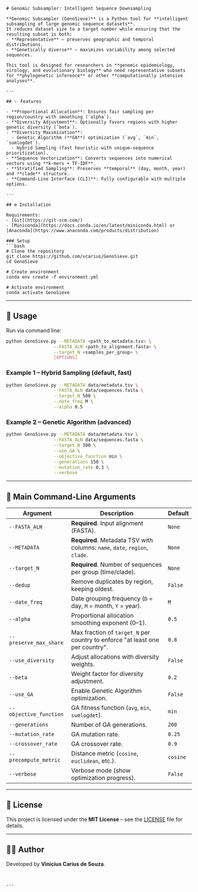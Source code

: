 ```
# Genomic Subsampler: Intelligent Sequence Downsampling

**Genomic Subsampler (GenoSieve)** is a Python tool for **intelligent subsampling of large genomic sequence datasets**.  
It reduces dataset size to a target number while ensuring that the resulting subset is both:  
- **Representative** – preserves geographic and temporal distributions.  
- **Genetically diverse** – maximizes variability among selected sequences.  

This tool is designed for researchers in **genomic epidemiology, virology, and evolutionary biology** who need representative subsets for **phylogenetic inference** or other **computationally intensive analyses**.

---

## ✨ Features

- **Proportional Allocation**: Ensures fair sampling per region/country with smoothing (`alpha`).  
- **Diversity Adjustment**: Optionally favors regions with higher genetic diversity (`beta`).  
- **Diversity Maximization**:  
  - Genetic Algorithm (**GA**) optimization (`avg`, `min`, `sumlogdet`).  
  - Hybrid Sampling (fast heuristic with unique-sequence prioritization).  
- **Sequence Vectorization**: Converts sequences into numerical vectors using **k-mers + TF-IDF**.  
- **Stratified Sampling**: Preserves **temporal** (day, month, year) and **clade** structure.  
- **Command-Line Interface (CLI)**: Fully configurable with multiple options.  

---

## ⚙️ Installation

Requirements:  
- [Git](https://git-scm.com/)  
- [Miniconda](https://docs.conda.io/en/latest/miniconda.html) or [Anaconda](https://www.anaconda.com/products/distribution)  

### Setup
```bash
# Clone the repository
git clone https://github.com/vcarius/GenoSieve.git
cd GenoSieve

# Create environment
conda env create -f environment.yml

# Activate environment
conda activate GenoSieve
```

---

## 🚀 Usage

Run via command line:

```bash
python GenoSieve.py --METADATA <path_to_metadata.tsv> \
                  --FASTA_ALN <path_to_alignment.fasta> \
                  --target_N <samples_per_group> \
                  [OPTIONS]
```

### Example 1 – Hybrid Sampling (default, fast)

```bash
python GenoSieve.py --METADATA data/metadata.tsv \
                  --FASTA_ALN data/sequences.fasta \
                  --target_N 500 \
                  --date_freq M \
                  --alpha 0.5
```

### Example 2 – Genetic Algorithm (advanced)

```bash
python GenoSieve.py --METADATA data/metadata.tsv \
                  --FASTA_ALN data/sequences.fasta \
                  --target_N 300 \
                  --use_GA \
                  --objective_function min \
                  --generations 150 \
                  --mutation_rate 0.3 \
                  --verbose
```

---

## 📌 Main Command-Line Arguments

| Argument               | Description                                                                   | Default  |
| ---------------------- | ----------------------------------------------------------------------------- | -------- |
| `--FASTA_ALN`          | **Required**. Input alignment (FASTA).                                        | `None`   |
| `--METADATA`           | **Required**. Metadata TSV with columns: `name`, `date`, `region`, `clade`.   | `None`   |
| `--target_N`           | **Required**. Number of sequences per group (time/clade).                     | `None`   |
| `--dedup`              | Remove duplicates by region, keeping oldest.                                  | `False`  |
| `--date_freq`          | Date grouping frequency (`D` = day, `M` = month, `Y` = year).                 | `M`      |
| `--alpha`              | Proportional allocation smoothing exponent (0–1).                             | `0.5`    |
| `--preserve_max_share` | Max fraction of `target_N` per country to enforce "at least one per country". | `0.8`    |
| `--use_diversity`      | Adjust allocations with diversity weights.                                    | `False`  |
| `--beta`               | Weight factor for diversity adjustment.                                       | `0.2`    |
| `--use_GA`             | Enable Genetic Algorithm optimization.                                        | `False`  |
| `--objective_function` | GA fitness function (`avg`, `min`, `sumlogdet`).                              | `min`    |
| `--generations`        | Number of GA generations.                                                     | `200`    |
| `--mutation_rate`      | GA mutation rate.                                                             | `0.25`   |
| `--crossover_rate`     | GA crossover rate.                                                            | `0.9`    |
| `--precompute_metric`  | Distance metric (`cosine`, `euclidean`, etc.).                                | `cosine` |
| `--verbose`            | Verbose mode (show optimization progress).                                    | `False`  |

---

## 📜 License

This project is licensed under the **MIT License** – see the [LICENSE](LICENSE) file for details.

---

## 👨‍💻 Author

Developed by **Vinicius Carius de Souza**.

```


---

